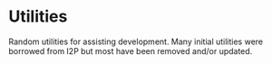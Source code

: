 # Utilities 
Random utilities for assisting development. Many initial utilities were
borrowed from I2P but most have been removed and/or updated.